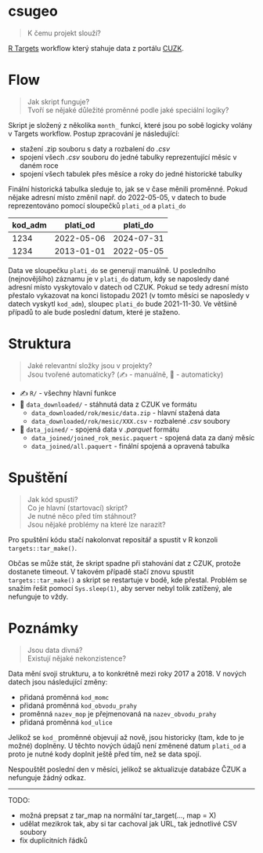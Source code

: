 
<!-- README.md is generated from README.Rmd. Please edit that file -->

# csugeo

> K čemu projekt slouží?

[R Targets](https://books.ropensci.org/targets/) workflow který stahuje
data z portálu [CUZK](https://vdp.cuzk.cz/).

# Flow

> Jak skript funguje? <br/> Tvoří se nějaké důležité proměnné podle jaké
> speciální logiky? <br/>

Skript je složený z několika `month_` funkcí, které jsou po sobě logicky
volány v Targets workflow. Postup zpracování je následující:

- stažení .zip souboru s daty a rozbalení do *.csv*
- spojení všech *.csv* souboru do jedné tabulky reprezentující měsíc v
  daném roce
- spojení všech tabulek přes měsíce a roky do jedné historické tabulky

Finální historická tabulka sleduje to, jak se v čase měnili proměnné.
Pokud nějake adresní místo změnil např. do 2022-05-05, v datech to bude
reprezentováno pomocí sloupečků `plati_od` a `plati_do`

| kod_adm | plati_od   | plati_do   |
|---------|------------|------------|
| 1234    | 2022-05-06 | 2024-07-31 |
| 1234    | 2013-01-01 | 2022-05-05 |

Data ve sloupečku `plati_do` se generují manuálně. U posledního
(nejnovějšího) záznamu je v `plati_do` datum, kdy se naposledy dané
adresní místo vyskytovalo v datech od CZUK. Pokud se tedy adresní místo
přestalo vykazovat na konci listopadu 2021 (v tomto měsíci se naposledy
v datech vyskytl `kod_adm`), sloupec `plati_do` bude 2021-11-30. Ve
většině případů to ale bude poslední datum, které je staženo.

# Struktura

> Jaké relevantní složky jsou v projekty? <br/> Jsou tvořené
> automaticky? (✍️ - manuálně, 🤖 - automaticky) <br/>

- ✍️ `R/` - všechny hlavní funkce
- 🤖 `data_downloaded/` - stáhnutá data z CZUK ve formátu
  - `data_downloaded/rok/mesic/data.zip` - hlavní stažená data
  - `data_downloaded/rok/mesic/XXX.csv` - rozbalené *.csv* soubory
- 🤖 `data_joined/` - spojená data v *.parquet* formátu
  - `data_joined/joined_rok_mesic.paquert` - spojená data za daný měsíc
  - `data_joined/all.paquert` - finální spojená a opravená tabulka

# Spuštění

> Jak kód spusti? <br/> Co je hlavní (startovací) skript? <br/> Je nutné
> něco před tím stáhnout? <br/> Jsou nějaké problémy na které lze
> narazit? <br/>

Pro spuštění kódu stačí nakolonvat repositář a spustit v R konzoli
`targets::tar_make()`.

Občas se může stát, že skript spadne při stahování dat z CZUK, protože
dostanete timeout. V takovém případě stačí znovu spustit
`targets::tar_make()` a skript se restartuje v bodě, kde přestal.
Problém se snažím řešit pomocí `Sys.sleep(1)`, aby server nebyl tolik
zatížený, ale nefunguje to vždy.

# Poznámky

> Jsou data divná? <br/> Existují nějaké nekonzistence? <br/>

Data mění svoji strukturu, a to konkrétně mezi roky 2017 a 2018. V
nových datech jsou následující změny:

- přidaná proměnná `kod_momc`
- přidaná proměnná `kod_obvodu_prahy`
- proměnná `nazev_mop` je přejmenovaná na `nazev_obvodu_prahy`
- přidaná proměnná `kod_ulice`

Jelikož se `kod_` proměnné objevují až nově, jsou historicky (tam, kde
to je možné) doplněny. U těchto nových údajů není změnené datum
`plati_od` a proto je nutné kody doplnit ještě před tím, než se data
spojí.

Nespouštět poslední den v měsíci, jelikož se aktualizuje databáze ČZUK a
nefunguje žádný odkaz.

------------------------------------------------------------------------

TODO:

- možná prepsat z tar_map na normální tar_target(…, map = X)
- udělat mezikrok tak, aby si tar cachoval jak URL, tak jednotlivé CSV
  soubory
- fix duplicitních řádků
